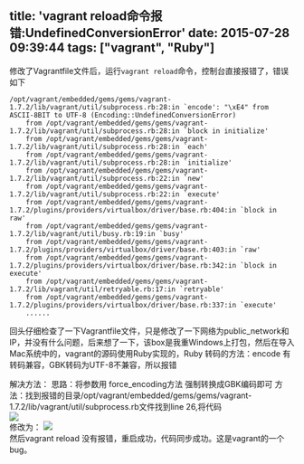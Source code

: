 title: 'vagrant reload命令报错:UndefinedConversionError'
date: 2015-07-28 09:39:44
tags: ["vagrant", "Ruby"]
---
修改了Vagrantfile文件后，运行`vagrant reload`命令，控制台直接报错了，错误如下
```
/opt/vagrant/embedded/gems/gems/vagrant-1.7.2/lib/vagrant/util/subprocess.rb:28:in `encode': "\xE4" from ASCII-8BIT to UTF-8 (Encoding::UndefinedConversionError)
	from /opt/vagrant/embedded/gems/gems/vagrant-1.7.2/lib/vagrant/util/subprocess.rb:28:in `block in initialize'
	from /opt/vagrant/embedded/gems/gems/vagrant-1.7.2/lib/vagrant/util/subprocess.rb:28:in `each'
	from /opt/vagrant/embedded/gems/gems/vagrant-1.7.2/lib/vagrant/util/subprocess.rb:28:in `initialize'
	from /opt/vagrant/embedded/gems/gems/vagrant-1.7.2/lib/vagrant/util/subprocess.rb:22:in `new'
	from /opt/vagrant/embedded/gems/gems/vagrant-1.7.2/lib/vagrant/util/subprocess.rb:22:in `execute'
	from /opt/vagrant/embedded/gems/gems/vagrant-1.7.2/plugins/providers/virtualbox/driver/base.rb:404:in `block in raw'
	from /opt/vagrant/embedded/gems/gems/vagrant-1.7.2/lib/vagrant/util/busy.rb:19:in `busy'
	from /opt/vagrant/embedded/gems/gems/vagrant-1.7.2/plugins/providers/virtualbox/driver/base.rb:403:in `raw'
	from /opt/vagrant/embedded/gems/gems/vagrant-1.7.2/plugins/providers/virtualbox/driver/base.rb:342:in `block in execute'
	from /opt/vagrant/embedded/gems/gems/vagrant-1.7.2/lib/vagrant/util/retryable.rb:17:in `retryable'
	from /opt/vagrant/embedded/gems/gems/vagrant-1.7.2/plugins/providers/virtualbox/driver/base.rb:337:in `execute'
	......
```

回头仔细检查了一下Vagrantfile文件，只是修改了一下网络为public_network和IP，并没有什么问题，后来想了一下，该box是我重Windows上打包，然后在导入Mac系统中的，vagrant的源码使用Ruby实现的，Ruby 转码的方法：encode 有转码兼容，GBK转码为UTF-8不兼容，所以报错

解决方法： 
思路：将参数用 force_encoding方法 强制转换成GBK编码即可 
方法：找到报错的目录/opt/vagrant/embedded/gems/gems/vagrant-1.7.2/lib/vagrant/util/subprocess.rb文件找到line 26,将代码  
![](http://7xkexv.dl1.z0.glb.clouddn.com/15-7-28/19499244.jpg)  
修改为：
![](http://7xkexv.dl1.z0.glb.clouddn.com/15-7-28/10956742.jpg)  
然后vagrant reload 没有报错，重启成功，代码同步成功。这是vagrant的一个bug。